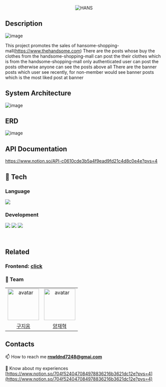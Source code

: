 <div align="center">
<img src="https://github.com/yangjaehyuk/Algorithm/assets/37584686/c9307797-0e4c-48c1-92fc-e6dd0fa79cc9" alt="HANS"/>
</div>


## Description
![image](https://github.com/hyundai-hans/hans-back/assets/60885635/c051643a-24dc-42e5-aaf1-746e61faeb6c)

This project promotes the sales of hansome-shopping-mall(https://www.thehandsome.com)
There are the posts whose buy the clothes from the handsome-shopping-mall can post the their clothes which is from the handsome-shopping-mall only authenticated user can post the posts otherwise anyone can see the posts above all There are the banner posts which user see recently, for non-member would see banner posts which is the most liked post at banner




## System Architecture
![image](https://github.com/hyundai-hans/hans-back/assets/60885635/871d5c30-13cd-40fa-86ad-ad7b2329d4cb)

## ERD
![image](https://github.com/hyundai-hans/hans-back/assets/60885635/829ec13a-4164-4f3e-8f88-17004b724051)


## API Documentation
https://www.notion.so/API-c0610cde3b5a4f9ead9fd21c4d8c0e4e?pvs=4

## 🔨 Tech

### Language

<p align="left">
 <img src ="https://img.shields.io/badge/java-%23ED8B00.svg?style=for-the-badge&logo=openjdk&logoColor=white"/>  
</p>

### Development

<p align="left">

 <img src ="https://img.shields.io/badge/spring-%236DB33F.svg?style=for-the-badge&logo=spring&logoColor=white"/>
<img src ="https://img.shields.io/badge/Oracle-F80000?style=for-the-badge&logo=oracle&logoColor=white"/>
<img src ="[https://img.shields.io/badge/Oracle-F80000?style=for-the-badge&logo=oracle&logoColor=white](https://img.shields.io/badge/Hibernate-59666C?style=for-the-badge&logo=Hibernate&logoColor=white)"/>
  
  
</p>


<br/>

## Related
### Frontend: [click](https://github.com/hyundai-hans/hans-front)

### 🎯 Team
<table align="center">
    <tr>
        <td align="center"><img alt="avatar" src="https://avatars.githubusercontent.com/u/60885635?v=4" width="100"></td>
        <td align="center"><img alt="avatar" src="https://github.com/yangjaehyuk.png" width="100"></td>
    </tr>
    <tr>
        <td align="center"><a href="https://github.com/JIUNG GU">구지웅</a></td>
        <td align="center"><a href="https://github.com/yangjaehyuk">양재혁</a></td>
    </tr>
 </table>

## Contacts

📫 How to reach me **rnwldnd7248@gmai.com**

 📄 Know about my experiences [https://www.notion.so/704f524047084978836216b3621dc12e?pvs=4](https://www.notion.so/704f524047084978836216b3621dc12e?pvs=4)
